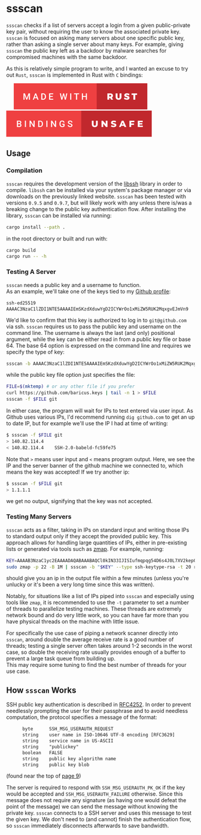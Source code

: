 # ssscan
`ssscan` checks if a list of servers accept a login from a given public-private key pair,
without requiring the user to know the associated private key.
`ssscan` is focused on asking many servers about one specific public key,
rather than asking a single server about many keys.
For example, giving `ssscan` the public key left as a backdoor by malware
searches for compromised machines with the same backdoor.

As this is relatively simple program to write,
and I wanted an excuse to try out `Rust`,
`ssscan` is implemented in Rust with `C` bindings:

&nbsp;&nbsp;&nbsp;&nbsp;
![Made with Rust](.github/images/made-with-rust.svg)
&nbsp;&nbsp;&nbsp;&nbsp;
![Bindings unsafe](.github/images/bindings-unsafe.svg)

## Usage
### Compilation
`ssscan` requires the development version of the [libssh](https://www.libssh.org/) library in order to compile.
`libssh` can be installed via your system's package manager or via downloads on the previously linked website.
`ssscan` has been tested with versions `0.9.5` and `0.9.7`, but will likely work with any unless there is/was a breaking change to the public key authentication flow.
After installing the library, `ssscan` can be installed via running:
```bash
cargo install --path .
```
in the root directory or built and run with:
```bash
cargo build
cargo run -- -h
```

### Testing A Server
`ssscan` needs a public key and a username to function.  
As an example, we'll take one of the keys tied to my [Github profile](https://github.com/baricus.keys):
```
ssh-ed25519 AAAAC3NzaC1lZDI1NTE5AAAAIEmSKzdXduwYgD2ICYWrOo1xMiZW5RUK2MqxgvEJmVn9
```
We'd like to confirm that this key is authorized to log in to `git@github.com` via ssh.
`ssscan` requires us to pass the public key and username on the command line. 
The username is always the last (and only) positional argument,
while the key can be either read in from a public key file or base 64.
The base 64 option is expressed on the command line and requires we specify the type of key:
```bash
ssscan -b AAAAC3NzaC1lZDI1NTE5AAAAIEmSKzdXduwYgD2ICYWrOo1xMiZW5RUK2MqxgvEJmVn9 --type ssh-keytype-ed25519-cert01 git
```
while the public key file option just specifies the file:
```bash
FILE=$(mktemp) # or any other file if you prefer
curl https://github.com/baricus.keys | tail -n 1 > $FILE
ssscan -f $FILE git
```
In either case, the program will wait for IPs to test entered via user input.
As Github uses various IPs, I'd recommend running `dig github.com` to get an up to date IP,
but for example we'll use the IP I had at time of writing:
```bash
$ ssscan -f $FILE git
> 140.82.114.4
< 140.82.114.4    SSH-2.0-babeld-fc59fe75
```
Note that `>` means user input and `<` means program output.
Here, we see the IP and the server banner of the github machine we connected to,
which means the key was accepted!
If we try another ip:
```bash
$ ssscan -f $FILE git
> 1.1.1.1

```
we get no output, signifying that the key was not accepted.

### Testing Many Servers
`ssscan` acts as a filter, taking in IPs on standard input
and writing those IPs to standard output only if they accept the provided public key.
This approach allows for handling large quantities of IPs,
either in pre-existing lists or generated via tools such as [zmap](https://github.com/zmap/zmap).
For example, running:
```bash
KEY=AAAAB3NzaC1yc2EAAAADAQABAAABAQCl0kIN33IJISIufmqpqg54D6s4J0L7XV2kep0rNzgY1S1IdE8HDef7z1ipBVuGTygGsq+x4yVnxveGshVP48YmicQHJMCIljmn6Po0RMC48qihm/9ytoEYtkKkeiTR02c6DyIcDnX3QdlSmEqPqSNRQ/XDgM7qIB/VpYtAhK/7DoE8pqdoFNBU5+JlqeWYpsMO+qkHugKA5U22wEGs8xG2XyyDtrBcw10xz+M7U8Vpt0tEadeV973tXNNNpUgYGIFEsrDEAjbMkEsUw+iQmXg37EusEFjCVjBySGH3F+EQtwin3YmxbB9HRMzOIzNnXwCFaYU5JjTNnzylUBp/XB6B
sudo zmap -p 22 -B 1M | ssscan -b "$KEY" --type ssh-keytype-rsa -t 20 root > compromised
```
should give you an ip in the output file within a few minutes (unless you're unlucky or it's been a very long time since this was written).  

Notably, for situations like a list of IPs piped into `ssscan` and especially using tools like `zmap`,
it is recommended to use the `-t` parameter to set a number of threads to parallelize testing machines.
These threads are extremely network bound and do very little work, 
so you can have far more than you have physical threads on the machine with little issue.  

For specifically the use case of piping a network scanner directly into `ssscan`,
around double the average receive rate is a good number of threads;
testing a single server often takes around 1-2 seconds in the worst case, so double the receiving rate
usually provides enough of a buffer to prevent a large task queue from building up.  
This may require some tuning to find the best number of threads for your use case.  

## How `ssscan` Works
SSH public key authentication is described in [RFC4252](https://www.rfc-editor.org/rfc/rfc4252).
In order to prevent needlessly prompting the user for their passphrase
and to avoid needless computation,
the protocol specifies a message of the format:
```
      byte      SSH_MSG_USERAUTH_REQUEST
      string    user name in ISO-10646 UTF-8 encoding [RFC3629]
      string    service name in US-ASCII
      string    "publickey"
      boolean   FALSE
      string    public key algorithm name
      string    public key blob
```
(found near the top of [page 9](https://www.rfc-editor.org/rfc/rfc4252#page-9))

The server is required to respond with `SSH_MSG_USERAUTH_PK_OK`
if the key would be accepted
and `SSH_MSG_USERAUTH_FAILURE` otherwise.
Since this message does not require any signature (as having one would defeat the point of the message)
we can send the message without knowing the private key.
`ssscan` connects to a SSH server and uses this message to test the given key.
We don't need to (and cannot) finish the authentication flow,
so `ssscan` immediately disconnects afterwards to save bandwidth.

